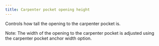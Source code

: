 ```yaml
---
title: Carpenter pocket opening height
---
```


Controls how tall the opening to the carpenter pocket is.

Note: The width of the opening to the carpenter pocket is adjusted using the carpenter pocket anchor width option.
